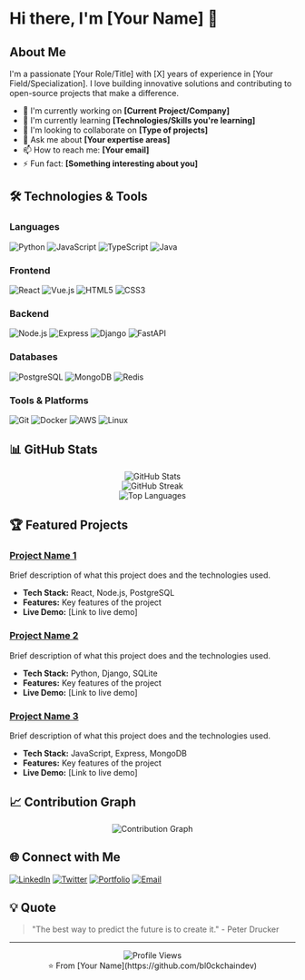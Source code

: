 # Hi there, I'm [Your Name] 👋

## About Me
I'm a passionate [Your Role/Title] with [X] years of experience in [Your Field/Specialization]. I love building innovative solutions and contributing to open-source projects that make a difference.

- 🔭 I'm currently working on **[Current Project/Company]**
- 🌱 I'm currently learning **[Technologies/Skills you're learning]**
- 👯 I'm looking to collaborate on **[Type of projects]**
- 💬 Ask me about **[Your expertise areas]**
- 📫 How to reach me: **[Your email]**
- ⚡ Fun fact: **[Something interesting about you]**

## 🛠️ Technologies & Tools

### Languages
![Python](https://img.shields.io/badge/-Python-3776AB?style=flat&logo=python&logoColor=white)
![JavaScript](https://img.shields.io/badge/-JavaScript-F7DF1E?style=flat&logo=javascript&logoColor=black)
![TypeScript](https://img.shields.io/badge/-TypeScript-3178C6?style=flat&logo=typescript&logoColor=white)
![Java](https://img.shields.io/badge/-Java-007396?style=flat&logo=java&logoColor=white)

### Frontend
![React](https://img.shields.io/badge/-React-61DAFB?style=flat&logo=react&logoColor=black)
![Vue.js](https://img.shields.io/badge/-Vue.js-4FC08D?style=flat&logo=vue.js&logoColor=white)
![HTML5](https://img.shields.io/badge/-HTML5-E34F26?style=flat&logo=html5&logoColor=white)
![CSS3](https://img.shields.io/badge/-CSS3-1572B6?style=flat&logo=css3&logoColor=white)

### Backend
![Node.js](https://img.shields.io/badge/-Node.js-339933?style=flat&logo=node.js&logoColor=white)
![Express](https://img.shields.io/badge/-Express-000000?style=flat&logo=express&logoColor=white)
![Django](https://img.shields.io/badge/-Django-092E20?style=flat&logo=django&logoColor=white)
![FastAPI](https://img.shields.io/badge/-FastAPI-009688?style=flat&logo=fastapi&logoColor=white)

### Databases
![PostgreSQL](https://img.shields.io/badge/-PostgreSQL-336791?style=flat&logo=postgresql&logoColor=white)
![MongoDB](https://img.shields.io/badge/-MongoDB-47A248?style=flat&logo=mongodb&logoColor=white)
![Redis](https://img.shields.io/badge/-Redis-DC382D?style=flat&logo=redis&logoColor=white)

### Tools & Platforms
![Git](https://img.shields.io/badge/-Git-F05032?style=flat&logo=git&logoColor=white)
![Docker](https://img.shields.io/badge/-Docker-2496ED?style=flat&logo=docker&logoColor=white)
![AWS](https://img.shields.io/badge/-AWS-232F3E?style=flat&logo=amazon-aws&logoColor=white)
![Linux](https://img.shields.io/badge/-Linux-FCC624?style=flat&logo=linux&logoColor=black)

## 📊 GitHub Stats

<div align="center">
  <img src="https://github-readme-stats.vercel.app/api?username=[YOUR_USERNAME]&show_icons=true&theme=radical&hide_border=true&count_private=true" alt="GitHub Stats" />
</div>

<div align="center">
  <img src="https://github-readme-streak-stats.herokuapp.com/?user=[YOUR_USERNAME]&theme=radical&hide_border=true" alt="GitHub Streak" />
</div>

<div align="center">
  <img src="https://github-readme-stats.vercel.app/api/top-langs/?username=[YOUR_USERNAME]&layout=compact&theme=radical&hide_border=true" alt="Top Languages" />
</div>

## 🏆 Featured Projects

### [Project Name 1](https://github.com/yourusername/project1)
Brief description of what this project does and the technologies used.
- **Tech Stack:** React, Node.js, PostgreSQL
- **Features:** Key features of the project
- **Live Demo:** [Link to live demo]

### [Project Name 2](https://github.com/yourusername/project2)
Brief description of what this project does and the technologies used.
- **Tech Stack:** Python, Django, SQLite
- **Features:** Key features of the project
- **Live Demo:** [Link to live demo]

### [Project Name 3](https://github.com/yourusername/project3)
Brief description of what this project does and the technologies used.
- **Tech Stack:** JavaScript, Express, MongoDB
- **Features:** Key features of the project
- **Live Demo:** [Link to live demo]

## 📈 Contribution Graph

<div align="center">
  <img src="https://github-readme-activity-graph.vercel.app/graph?username=[YOUR_USERNAME]&theme=react-dark&hide_border=true" alt="Contribution Graph" />
</div>

## 🌐 Connect with Me

[![LinkedIn](https://img.shields.io/badge/-LinkedIn-0A66C2?style=for-the-badge&logo=linkedin&logoColor=white)](https://linkedin.com/in/yourprofile)
[![Twitter](https://img.shields.io/badge/-Twitter-1DA1F2?style=for-the-badge&logo=twitter&logoColor=white)](https://twitter.com/yourhandle)
[![Portfolio](https://img.shields.io/badge/-Portfolio-000000?style=for-the-badge&logo=vercel&logoColor=white)](https://yourportfolio.com)
[![Email](https://img.shields.io/badge/-Email-EA4335?style=for-the-badge&logo=gmail&logoColor=white)](mailto:your.email@example.com)

## 💡 Quote

> "The best way to predict the future is to create it." - Peter Drucker

---

<div align="center">
  <img src="https://komarev.com/ghpvc/?username=[YOUR_USERNAME]&color=blueviolet&style=flat-square&label=Profile+Views" alt="Profile Views" />
</div>

<div align="center">
  ⭐️ From [Your Name](https://github.com/bl0ckchaindev)
</div>